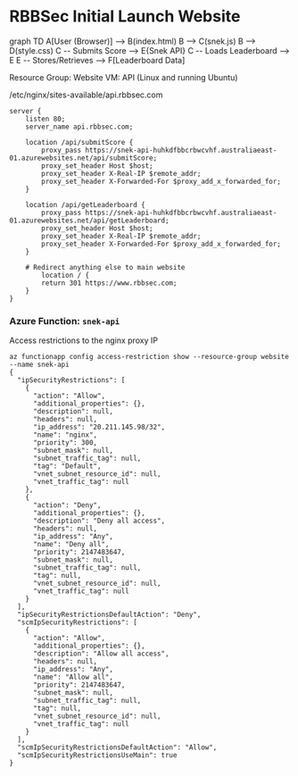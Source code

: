 # RBBSec Initial Launch Website

graph TD
   A[User (Browser)] --> B(index.html)
   B --> C(snek.js)
   B --> D(style.css)
   C -- Submits Score --> E{Snek API}
   C -- Loads Leaderboard --> E
   E -- Stores/Retrieves --> F[Leaderboard Data]


Resource Group: Website
VM: API (Linux and running Ubuntu)

/etc/nginx/sites-available/api.rbbsec.com

```
server {
    listen 80;
    server_name api.rbbsec.com;

    location /api/submitScore {
        proxy_pass https://snek-api-huhkdfbbcrbwcvhf.australiaeast-01.azurewebsites.net/api/submitScore;
        proxy_set_header Host $host;
        proxy_set_header X-Real-IP $remote_addr;
        proxy_set_header X-Forwarded-For $proxy_add_x_forwarded_for;
    }

    location /api/getLeaderboard {
        proxy_pass https://snek-api-huhkdfbbcrbwcvhf.australiaeast-01.azurewebsites.net/api/getLeaderboard;
        proxy_set_header Host $host;
        proxy_set_header X-Real-IP $remote_addr;
        proxy_set_header X-Forwarded-For $proxy_add_x_forwarded_for;
    }

    # Redirect anything else to main website
        location / {
        return 301 https://www.rbbsec.com;
    }
}
```


### Azure Function: `snek-api`

Access restrictions to the nginx proxy IP

```
az functionapp config access-restriction show --resource-group website  --name snek-api  
{
  "ipSecurityRestrictions": [
    {
      "action": "Allow",
      "additional_properties": {},
      "description": null,
      "headers": null,
      "ip_address": "20.211.145.98/32",
      "name": "nginx",
      "priority": 300,
      "subnet_mask": null,
      "subnet_traffic_tag": null,
      "tag": "Default",
      "vnet_subnet_resource_id": null,
      "vnet_traffic_tag": null
    },
    {
      "action": "Deny",
      "additional_properties": {},
      "description": "Deny all access",
      "headers": null,
      "ip_address": "Any",
      "name": "Deny all",
      "priority": 2147483647,
      "subnet_mask": null,
      "subnet_traffic_tag": null,
      "tag": null,
      "vnet_subnet_resource_id": null,
      "vnet_traffic_tag": null
    }
  ],
  "ipSecurityRestrictionsDefaultAction": "Deny",
  "scmIpSecurityRestrictions": [
    {
      "action": "Allow",
      "additional_properties": {},
      "description": "Allow all access",
      "headers": null,
      "ip_address": "Any",
      "name": "Allow all",
      "priority": 2147483647,
      "subnet_mask": null,
      "subnet_traffic_tag": null,
      "tag": null,
      "vnet_subnet_resource_id": null,
      "vnet_traffic_tag": null
    }
  ],
  "scmIpSecurityRestrictionsDefaultAction": "Allow",
  "scmIpSecurityRestrictionsUseMain": true
}
```
